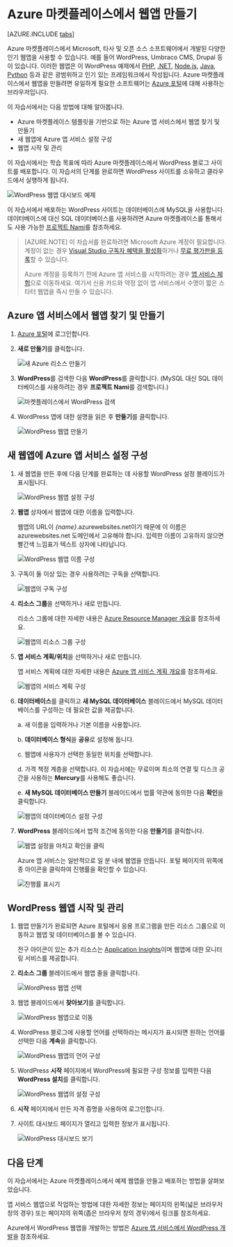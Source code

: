 <properties
	pageTitle="Azure 마켓플레이스에서 웹앱 만들기 | Microsoft Azure"
	description="Azure 포털을 사용하여 Azure 마켓플레이스에서 새 WordPress 웹앱을 만드는 방법에 대해 알아보세요."
	services="app-service\web"
	documentationCenter=""
	authors="rmcmurray"
	manager="wpickett"
	editor=""/>

<tags
	ms.service="app-service-web"
	ms.workload="na"
	ms.tgt_pltfrm="na"
	ms.devlang="na"
	ms.topic="get-started-article"
	ms.date="09/20/2016"
	ms.author="robmcm"/>

<!-- Note: This article replaces web-sites-php-web-site-gallery.md -->

# Azure 마켓플레이스에서 웹앱 만들기

[AZURE.INCLUDE [tabs](../../includes/app-service-web-get-started-nav-tabs.md)]

Azure 마켓플레이스에서 Microsoft, 타사 및 오픈 소스 소프트웨어에서 개발된 다양한 인기 웹앱을 사용할 수 있습니다. 예를 들어 WordPress, Umbraco CMS, Drupal 등이 있습니다. 이러한 웹앱은 이 WordPress 예제에서 [PHP], [.NET], [Node.js], [Java], [Python] 등과 같은 광범위하고 인기 있는 프레임워크에서 작성됩니다. Azure 마켓플레이스에서 웹앱을 만들려면 유일하게 필요한 소프트웨어는 [Azure 포털]에 대해 사용하는 브라우저입니다.

이 자습서에서는 다음 방법에 대해 알아봅니다.

* Azure 마켓플레이스 템플릿을 기반으로 하는 Azure 앱 서비스에서 웹앱 찾기 및 만들기
* 새 웹앱에 Azure 앱 서비스 설정 구성
* 웹앱 시작 및 관리

이 자습서에서는 학습 목표에 따라 Azure 마켓플레이스에서 WordPress 블로그 사이트를 배포합니다. 이 자습서의 단계를 완료하면 WordPress 사이트를 소유하고 클라우드에서 실행하게 됩니다.

![WordPress 웹앱 대시보드 예제][WordPressDashboard1]

이 자습서에서 배포하는 WordPress 사이트는 데이터베이스에 MySQL을 사용합니다. 데이터베이스에 대신 SQL 데이터베이스를 사용하려면 Azure 마켓플레이스를 통해서도 사용 가능한 [프로젝트 Nami]를 참조하세요.

> [AZURE.NOTE]
이 자습서를 완료하려면 Microsoft Azure 계정이 필요합니다. 계정이 없는 경우 [Visual Studio 구독자 혜택을 활성화][activate]하거나 [무료 평가판을 등록][free trial]할 수 있습니다.
>
> Azure 계정을 등록하기 전에 Azure 앱 서비스를 시작하려는 경우 [앱 서비스 체험]으로 이동하세요. 여기서 신용 카드와 약정 없이 앱 서비스에서 수명이 짧은 스타터 웹앱을 즉시 만들 수 있습니다.

## Azure 앱 서비스에서 웹앱 찾기 및 만들기

1. [Azure 포털]에 로그인합니다.

1. **새로 만들기**를 클릭합니다.
	
	![새 Azure 리소스 만들기][MarketplaceStart]
	
1. **WordPress**를 검색한 다음 **WordPress**를 클릭합니다. (MySQL 대신 SQL 데이터베이스를 사용하려는 경우 **프로젝트 Nami**를 검색합니다.)

	![마켓플레이스에서 WordPress 검색][MarketplaceSearch]
	
1. WordPress 앱에 대한 설명을 읽은 후 **만들기**를 클릭합니다.

	![WordPress 웹앱 만들기][MarketplaceCreate]

## 새 웹앱에 Azure 앱 서비스 설정 구성

1. 새 웹앱을 만든 후에 다음 단계를 완료하는 데 사용할 WordPress 설정 블레이드가 표시됩니다.

	![WordPress 웹앱 설정 구성][ConfigStart]

1. **웹앱** 상자에서 웹앱에 대한 이름을 입력합니다.

	웹앱의 URL이 *{name}*.azurewebsites.net이기 때문에 이 이름은 azurewebsites.net 도메인에서 고유해야 합니다. 입력한 이름이 고유하지 않으면 빨간색 느낌표가 텍스트 상자에 나타납니다.

	![WordPress 웹앱 이름 구성][ConfigAppName]

1. 구독이 둘 이상 있는 경우 사용하려는 구독을 선택합니다.

	![웹앱의 구독 구성][ConfigSubscription]

1. **리소스 그룹**을 선택하거나 새로 만듭니다.

	리소스 그룹에 대한 자세한 내용은 [Azure Resource Manager 개요][ResourceGroups]를 참조하세요.

	![웹앱의 리소스 그룹 구성][ConfigResourceGroup]

1. **앱 서비스 계획/위치**을 선택하거나 새로 만듭니다.

	앱 서비스 계획에 대한 자세한 내용은 [Azure 앱 서비스 계획 개요][AzureAppServicePlans]를 참조하세요.

	![웹앱의 서비스 계획 구성][ConfigServicePlan]

1. **데이터베이스**를 클릭하고 **새 MySQL 데이터베이스** 블레이드에서 MySQL 데이터베이스를 구성하는 데 필요한 값을 제공합니다.

	a. 새 이름을 입력하거나 기본 이름을 사용합니다.

	b. **데이터베이스 형식**을 **공유**로 설정해 둡니다.

	c. 웹앱에 사용자가 선택한 동일한 위치를 선택합니다.

	d. 가격 책정 계층을 선택합니다. 이 자습서에는 무료이며 최소의 연결 및 디스크 공간을 사용하는 **Mercury**를 사용해도 좋습니다.

	e. **새 MySQL 데이터베이스 만들기** 블레이드에서 법률 약관에 동의한 다음 **확인**을 클릭합니다.

	![웹앱의 데이터베이스 설정 구성][ConfigDatabase]

1. **WordPress** 블레이드에서 법적 조건에 동의한 다음 **만들기**를 클릭합니다.

	![웹앱 설정을 마치고 확인을 클릭][ConfigFinished]

	Azure 앱 서비스는 일반적으로 일 분 내에 웹앱을 만듭니다. 포털 페이지의 위쪽에 종 아이콘을 클릭하여 진행률을 확인할 수 있습니다.

	![진행률 표시기][ConfigProgress]

## WordPress 웹앱 시작 및 관리
	
1. 웹앱 만들기가 완료되면 Azure 포털에서 응용 프로그램을 만든 리소스 그룹으로 이동하고 웹앱 및 데이터베이스를 볼 수 있습니다.

	전구 아이콘이 있는 추가 리소스는 [Application Insights][ApplicationInsights]이며 웹앱에 대한 모니터링 서비스를 제공합니다.

1. **리소스 그룹** 블레이드에서 웹앱 줄을 클릭합니다.

	![WordPress 웹앱 선택][WordPressSelect]

1. 웹앱 블레이드에서 **찾아보기**를 클릭합니다.

	![WordPress 웹앱으로 이동][WordPressBrowse]

1. WordPress 블로그에 사용할 언어를 선택하라는 메시지가 표시되면 원하는 언어를 선택한 다음 **계속**을 클릭합니다.

	![WordPress 웹앱의 언어 구성][WordPressLanguage]

1. WordPress **시작** 페이지에서 WordPress에 필요한 구성 정보를 입력한 다음 **WordPress 설치**를 클릭합니다.

	![WordPress 웹앱의 설정 구성][WordPressConfigure]

1. **시작** 페이지에서 만든 자격 증명을 사용하여 로그인합니다.

1. 사이트 대시보드 페이지가 열리고 입력한 정보가 표시됩니다.

	![WordPress 대시보드 보기][WordPressDashboard2]

## 다음 단계

이 자습서에서는 Azure 마켓플레이스에서 예제 웹앱을 만들고 배포하는 방법을 살펴보았습니다.

앱 서비스 웹앱으로 작업하는 방법에 대한 자세한 정보는 페이지의 왼쪽(넓은 브라우저 창의 경우) 또는 페이지의 위쪽(좁은 브라우저 창의 경우)에서 링크를 참조하세요.

Azure에서 WordPress 웹앱을 개발하는 방법은 [Azure 앱 서비스에서 WordPress 개발][WordPressOnAzure]을 참조하세요.

<!-- URL List -->

[PHP]: https://azure.microsoft.com/develop/php/
[.NET]: https://azure.microsoft.com/develop/net/
[Node.js]: https://azure.microsoft.com/develop/nodejs/
[Java]: https://azure.microsoft.com/develop/java/
[Python]: https://azure.microsoft.com/develop/python/
[activate]: https://azure.microsoft.com/pricing/member-offers/msdn-benefits-details/
[free trial]: https://azure.microsoft.com/pricing/free-trial/
[앱 서비스 체험]: http://go.microsoft.com/fwlink/?LinkId=523751
[ResourceGroups]: ../resource-group-overview.md
[AzureAppServicePlans]: ../app-service/azure-web-sites-web-hosting-plans-in-depth-overview.md
[ApplicationInsights]: https://azure.microsoft.com/services/application-insights/
[Azure 포털]: https://portal.azure.com/
[프로젝트 Nami]: http://projectnami.org/
[WordPressOnAzure]: ./develop-wordpress-on-app-service-web-apps.md

<!-- IMG List -->

[MarketplaceStart]: ./media/app-service-web-create-web-app-from-marketplace/marketplacestart.png
[MarketplaceSearch]: ./media/app-service-web-create-web-app-from-marketplace/marketplacesearch.png
[MarketplaceCreate]: ./media/app-service-web-create-web-app-from-marketplace/marketplacecreate.png
[ConfigStart]: ./media/app-service-web-create-web-app-from-marketplace/configstart.png
[ConfigAppName]: ./media/app-service-web-create-web-app-from-marketplace/configappname.png
[ConfigSubscription]: ./media/app-service-web-create-web-app-from-marketplace/configsubscription.png
[ConfigResourceGroup]: ./media/app-service-web-create-web-app-from-marketplace/configresourcegroup.png
[ConfigServicePlan]: ./media/app-service-web-create-web-app-from-marketplace/configserviceplan.png
[ConfigDatabase]: ./media/app-service-web-create-web-app-from-marketplace/configdatabase.png
[ConfigFinished]: ./media/app-service-web-create-web-app-from-marketplace/configfinished.png
[ConfigProgress]: ./media/app-service-web-create-web-app-from-marketplace/configprogress.png
[WordPressSelect]: ./media/app-service-web-create-web-app-from-marketplace/wpselect.png
[WordPressBrowse]: ./media/app-service-web-create-web-app-from-marketplace/wpbrowse.png
[WordPressLanguage]: ./media/app-service-web-create-web-app-from-marketplace/wplanguage.png
[WordPressDashboard1]: ./media/app-service-web-create-web-app-from-marketplace/wpdashboard1.png
[WordPressDashboard2]: ./media/app-service-web-create-web-app-from-marketplace/wpdashboard2.png
[WordPressConfigure]: ./media/app-service-web-create-web-app-from-marketplace/wpconfigure.png

<!---HONumber=AcomDC_0921_2016-->